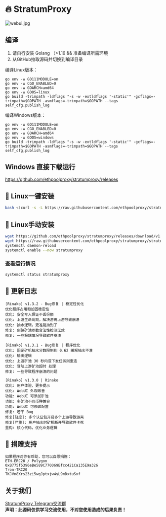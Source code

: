 # 🔥 StratumProxy
![webui.jpg](https://github.com/qingshan2048/img/blob/main/webui.jpg)  

## 编译
1. 请自行安装 Golang （>1.16 && 准备编译所需环境
2. 从GitHub拉取源码并切换到编译目录   

编译Linux版本：
```
go env -w GO111MODULE=on
go env -w CGO_ENABLED=0
go env -w GOARCH=amd64
go env -w GOOS=linux
go build -trimpath -ldflags "-s -w -extldflags '-static'" -gcflags=-trimpath=$GOPATH -asmflags=-trimpath=$GOPATH --tags self_cfg,publish_log
```
编译Windows版本：
```
go env -w GO111MODULE=on
go env -w CGO_ENABLED=0
go env -w GOARCH=amd64
go env -w GOOS=windows
go build -trimpath -ldflags "-s -w -extldflags '-static'" -gcflags=-trimpath=$GOPATH -asmflags=-trimpath=$GOPATH --tags self_cfg,publish_log
```

## Windows 直接下载运行 
https://github.com/ethpoolproxy/stratumproxy/releases

## 🔧 Linux一键安装

```bash
bash <(curl -s -L https://raw.githubusercontent.com/ethpoolproxy/stratumproxy/master/install.sh)
```

## 🔧 Linux手动安装
```bash
wget https://github.com/ethpoolproxy/stratumproxy/releases/download/v1.3.1/stratumproxy_v1.3.1 -O /usr/bin/stratumproxy
wget https://raw.githubusercontent.com/ethpoolproxy/stratumproxy/stratumproxy.service -O /etc/systemd/system/stratumproxy.service
systemctl daemon-reload
systemctl enable --now stratumproxy
```

### 查看运行情况
```bash
systemctl status stratumproxy
```

## 🔨 更新日志

```bigquery
[Rinako] v1.3.2 - Bug修复 | 稳定性优化
优化程序占用和加固稳定性
优化: 安全写入保证不丢份额
优化: 上游生命周期，解决游离上游导致崩溃
优化: 抽水逻辑，更准能抽到了
修复: 创建矿池参数合法性检测无效
修复: 一些极端情况导致软件崩溃

[Rinako] v1.3.1 - Bug修复 | 程序优化
优化: 固定矿机抽水分数限制到 0.62 缓解抽水不准
优化: 输出逻辑
优化: 上游矿池 30 秒内没下发任务则重连
优化: 登陆上游矿池超时 处理
修复: 一些导致程序崩溃的问题

[Rinako] v1.3.0 | Rinako
优化: 用户体验，更多提示
优化: WebUI 外观改善
功能: WebUI 可添加矿池
功能: 多矿池不同币种兼容
功能: WebUI 可修改配置
修复: 若干 Bug
修复[轻度]: 多个认证包开启多个上游导致游离
修复[严重]: 用户抽水时矿机断开导致软件卡死
重构: 核心代码，优化业务逻辑
```

## 🐛 捐赠支持

```bigquery
如果程序对你有帮助，您可以自愿捐赠：
ETH-ERC20 / Polygon
0xB775f5396eBe589C770069Bfcc421Ca135E9a326
Tron-TRC20
TKJVn8Xrs23zi5wgJptxjw4yL9mDxtuSxf
```

## 关于我们
<a href="https://t.me/StratumProxy">StratumProxy Telegram交流群</a>  
<b>声明：此源码仅供学习交流使用，不对您使用造成的后果负责！</b>  
